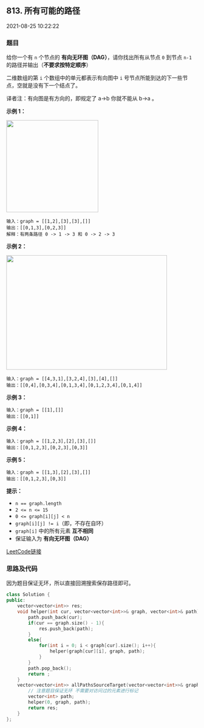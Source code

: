 ## 813. 所有可能的路径

2021-08-25 10:22:22

### 题目

给你一个有 ``n`` 个节点的 **有向无环图（DAG）**，请你找出所有从节点 ``0`` 到节点 ``n-1`` 的路径并输出（**不要求按特定顺序**）

二维数组的第 ``i`` 个数组中的单元都表示有向图中 ``i`` 号节点所能到达的下一些节点，空就是没有下一个结点了。

译者注：有向图是有方向的，即规定了 a→b 你就不能从 b→a 。



**示例 1：**

<img alt="" src="https://assets.leetcode.com/uploads/2020/09/28/all_1.jpg" style="height: 242px; width: 242px;" />        

```
输入：graph = [[1,2],[3],[3],[]]
输出：[[0,1,3],[0,2,3]]
解释：有两条路径 0 -> 1 -> 3 和 0 -> 2 -> 3
```

**示例 2：**

<img alt="" src="https://assets.leetcode.com/uploads/2020/09/28/all_2.jpg" style="height: 301px; width: 423px;" />        

```
输入：graph = [[4,3,1],[3,2,4],[3],[4],[]]
输出：[[0,4],[0,3,4],[0,1,3,4],[0,1,2,3,4],[0,1,4]]
```

**示例 3：**

```
输入：graph = [[1],[]]
输出：[[0,1]]
```

**示例 4：**

```
输入：graph = [[1,2,3],[2],[3],[]]
输出：[[0,1,2,3],[0,2,3],[0,3]]
```

**示例 5：**

```
输入：graph = [[1,3],[2],[3],[]]
输出：[[0,1,2,3],[0,3]]
```



**提示：**


- ``n == graph.length``
- ``2 <= n <= 15``
- ``0 <= graph[i][j] < n``
- ``graph[i][j] != i``（即，不存在自环）
- ``graph[i]`` 中的所有元素 **互不相同**
- 保证输入为 **有向无环图（DAG）**



[LeetCode链接](https://leetcode-cn.com/problems/all-paths-from-source-to-target/)

### 思路及代码

因为题目保证无环，所以直接回溯搜索保存路径即可。

```cpp
class Solution {
public:
    vector<vector<int>> res;
    void helper(int cur, vector<vector<int>>& graph, vector<int>& path){
        path.push_back(cur);
        if(cur == graph.size() - 1){
            res.push_back(path);
        }
        else{
            for(int i = 0; i < graph[cur].size(); i++){
                helper(graph[cur][i], graph, path);
            }
        }
        path.pop_back();
        return ;
    }
    vector<vector<int>> allPathsSourceTarget(vector<vector<int>>& graph) {
        // 注意题目保证无环 不需要对访问过的元素进行标记
        vector<int> path;
        helper(0, graph, path);
        return res;
    }
};
```